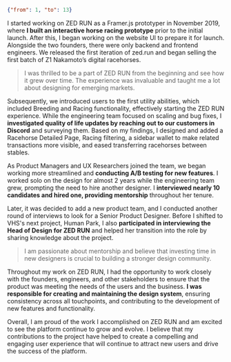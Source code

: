 ```json
{"from": 1, "to": 13}
```

I started working on ZED RUN as a Framer.js prototyper in November 2019, where **I built an interactive horse racing prototype** prior to the initial launch. After this, I began working on the website UI to prepare it for launch. Alongside the two founders, there were only backend and frontend engineers. We released the first iteration of zed.run and began selling the first batch of Z1 Nakamoto’s digital racehorses.

> I was thrilled to be a part of ZED RUN from the beginning and see how it grew over time. The experience was invaluable and taught me a lot about designing for emerging markets.

Subsequently, we introduced users to the first utility abilities, which included Breeding and Racing functionality, effectively starting the ZED RUN experience. While the engineering team focused on scaling and bug fixes, I **investigated quality of life updates by reaching out to our customers in Discord** and surveying them. Based on my findings, I designed and added a Racehorse Detailed Page, Racing filtering, a sidebar wallet to make related transactions more visible, and eased transferring racehorses between stables.

As Product Managers and UX Researchers joined the team, we began working more streamlined and **conducting A/B testing for new features**. I worked solo on the design for almost 2 years while the engineering team grew, prompting the need to hire another designer. I **interviewed nearly 10 candidates and hired one, providing mentorship** throughout her tenure.

Later, it was decided to add a new product team, and I conducted another round of interviews to look for a Senior Product Designer. Before I shifted to VHS's next project, Human Park, I also **participated in interviewing the Head of Design for ZED RUN** and helped her transition into the role by sharing knowledge about the project.

> I am passionate about mentorship and believe that investing time in new designers is crucial to building a stronger design community.

Throughout my work on ZED RUN, I had the opportunity to work closely with the founders, engineers, and other stakeholders to ensure that the product was meeting the needs of the users and the business. **I was responsible for creating and maintaining the design system**, ensuring consistency across all touchpoints, and contributing to the development of new features and functionality.

Overall, I am proud of the work I accomplished on ZED RUN and am excited to see the platform continue to grow and evolve. I believe that my contributions to the project have helped to create a compelling and engaging user experience that will continue to attract new users and drive the success of the platform.